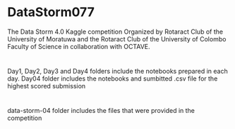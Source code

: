 # DataStorm077
The Data Storm 4.0 Kaggle competition Organized by Rotaract Club of the University of Moratuwa and the Rotaract Club of the University of Colombo Faculty of Science in collaboration with OCTAVE.

#
Day1, Day2, Day3 and Day4 folders include the notebooks prepared in each day. 
Day04 folder includes the notebooks and sumbitted .csv file for the highest scored submission

#
data-storm-04 folder includes the files that were provided in the competition
